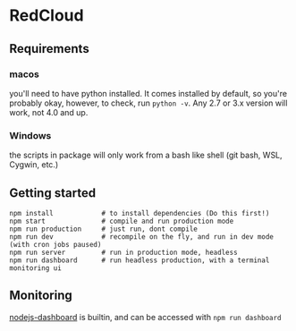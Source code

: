 # RedCloud

## Requirements
### macos
you'll need to have python installed. It comes installed
by default, so you're probably okay, however, to check,
run `python -v`. Any 2.7 or 3.x version will work, not
4.0 and up.

### Windows
the scripts in package will only work from a bash like shell
(git bash, WSL, Cygwin, etc.)

## Getting started

```shell
npm install            # to install dependencies (Do this first!)
npm start              # compile and run production mode
npm run production     # just run, dont compile
npm run dev            # recompile on the fly, and run in dev mode (with cron jobs paused)
npm run server         # run in production mode, headless
npm run dashboard      # run headless production, with a terminal monitoring ui
```

## Monitoring

[nodejs-dashboard](https://www.npmjs.com/package/nodejs-dashboard) is builtin, and can be accessed with `npm run dashboard`